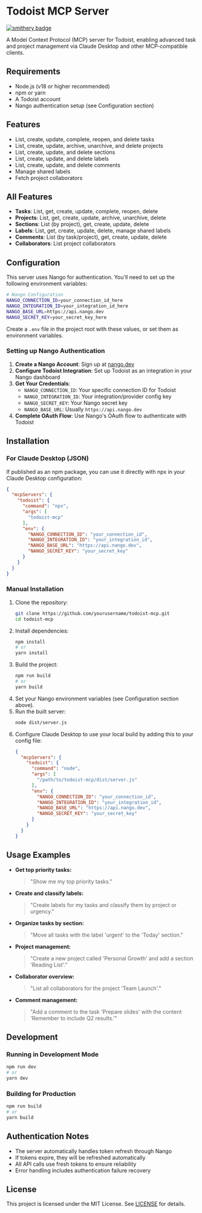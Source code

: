 # Todoist MCP Server

[![smithery badge](https://smithery.ai/badge/@stevengonsalvez/todoist-mcp)](https://smithery.ai/server/@stevengonsalvez/todoist-mcp)

A Model Context Protocol (MCP) server for Todoist, enabling advanced task and project management via Claude Desktop and other MCP-compatible clients.

## Requirements
- Node.js (v18 or higher recommended)
- npm or yarn
- A Todoist account
- Nango authentication setup (see Configuration section)

## Features
- List, create, update, complete, reopen, and delete tasks
- List, create, update, archive, unarchive, and delete projects
- List, create, update, and delete sections
- List, create, update, and delete labels
- List, create, update, and delete comments
- Manage shared labels
- Fetch project collaborators

## All Features
- **Tasks**: List, get, create, update, complete, reopen, delete
- **Projects**: List, get, create, update, archive, unarchive, delete
- **Sections**: List (by project), get, create, update, delete
- **Labels**: List, get, create, update, delete, manage shared labels
- **Comments**: List (by task/project), get, create, update, delete
- **Collaborators**: List project collaborators

## Configuration

This server uses Nango for authentication. You'll need to set up the following environment variables:

```bash
# Nango Configuration
NANGO_CONNECTION_ID=your_connection_id_here
NANGO_INTEGRATION_ID=your_integration_id_here
NANGO_BASE_URL=https://api.nango.dev
NANGO_SECRET_KEY=your_secret_key_here
```

Create a `.env` file in the project root with these values, or set them as environment variables.

### Setting up Nango Authentication

1. **Create a Nango Account**: Sign up at [nango.dev](https://nango.dev)
2. **Configure Todoist Integration**: Set up Todoist as an integration in your Nango dashboard
3. **Get Your Credentials**: 
   - `NANGO_CONNECTION_ID`: Your specific connection ID for Todoist
   - `NANGO_INTEGRATION_ID`: Your integration/provider config key
   - `NANGO_SECRET_KEY`: Your Nango secret key
   - `NANGO_BASE_URL`: Usually `https://api.nango.dev`
4. **Complete OAuth Flow**: Use Nango's OAuth flow to authenticate with Todoist

## Installation

### For Claude Desktop (JSON)
If published as an npm package, you can use it directly with npx in your Claude Desktop configuration:

```json
{
  "mcpServers": {
    "todoist": {
      "command": "npx",
      "args": [
        "todoist-mcp"
      ],
      "env": {
        "NANGO_CONNECTION_ID": "your_connection_id",
        "NANGO_INTEGRATION_ID": "your_integration_id", 
        "NANGO_BASE_URL": "https://api.nango.dev",
        "NANGO_SECRET_KEY": "your_secret_key"
      }
    }
  }
}
```

### Manual Installation
1. Clone the repository:
   ```sh
   git clone https://github.com/yourusername/todoist-mcp.git
   cd todoist-mcp
   ```
2. Install dependencies:
   ```sh
   npm install
   # or
   yarn install
   ```
3. Build the project:
   ```sh
   npm run build
   # or
   yarn build
   ```
4. Set your Nango environment variables (see Configuration section above).
5. Run the built server:
   ```sh
   node dist/server.js
   ```
6. Configure Claude Desktop to use your local build by adding this to your config file:
   ```json
   {
     "mcpServers": {
       "todoist": {
         "command": "node",
         "args": [
           "/path/to/todoist-mcp/dist/server.js"
         ],
         "env": {
           "NANGO_CONNECTION_ID": "your_connection_id",
           "NANGO_INTEGRATION_ID": "your_integration_id", 
           "NANGO_BASE_URL": "https://api.nango.dev",
           "NANGO_SECRET_KEY": "your_secret_key"
         }
       }
     }
   }
   ```

## Usage Examples
- **Get top priority tasks:**
  > "Show me my top priority tasks."
- **Create and classify labels:**
  > "Create labels for my tasks and classify them by project or urgency."
- **Organize tasks by section:**
  > "Move all tasks with the label 'urgent' to the 'Today' section."
- **Project management:**
  > "Create a new project called 'Personal Growth' and add a section 'Reading List'."
- **Collaborator overview:**
  > "List all collaborators for the project 'Team Launch'."
- **Comment management:**
  > "Add a comment to the task 'Prepare slides' with the content 'Remember to include Q2 results.'"

## Development

### Running in Development Mode
```sh
npm run dev
# or
yarn dev
```

### Building for Production
```sh
npm run build
# or
yarn build
```

## Authentication Notes

- The server automatically handles token refresh through Nango
- If tokens expire, they will be refreshed automatically
- All API calls use fresh tokens to ensure reliability
- Error handling includes authentication failure recovery

## License
This project is licensed under the MIT License. See [LICENSE](LICENSE) for details.
